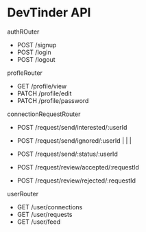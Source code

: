 # DevTinder API

authROuter
- POST /signup
- POST /login
- POST /logout

profleRouter
- GET /profile/view
- PATCH /profile/edit
- PATCH /profile/password

connectionRequestRouter
- POST /request/send/interested/:userId
- POST /request/send/ignored/:userId
            |
            |
            |
- POST /request/send/:status/:userId

- POST /request/review/accepted/:requestId
- POST /request/review/rejected/:requestId

userRouter
- GET /user/connections
- GET /user/requests
- GET /user/feed

